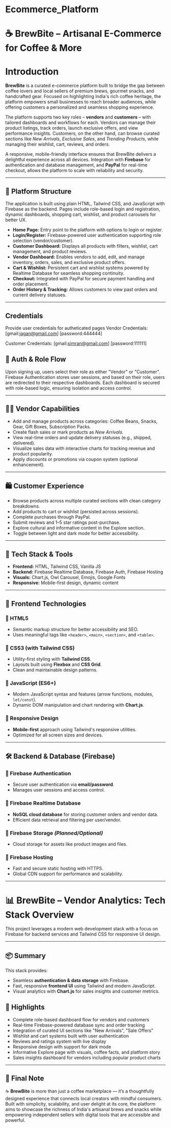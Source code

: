 # Ecommerce_Platform
# ☕ BrewBite – Artisanal E-Commerce for Coffee & More
# Introduction
**BrewBite** is a curated e-commerce platform built to bridge the gap between coffee lovers and local sellers of premium brews, gourmet snacks, and handcrafted gear. Focused on highlighting India's rich coffee heritage, the platform empowers small businesses to reach broader audiences, while offering customers a personalized and seamless shopping experience.


The platform supports two key roles – **vendors** and **customers** – with tailored dashboards and workflows for each. Vendors can manage their product listings, track orders, launch exclusive offers, and view performance insights. Customers, on the other hand, can browse curated sections like *New Arrivals*, *Exclusive Sales*, and *Trending Products*, while managing their wishlist, cart, reviews, and orders.

A responsive, mobile-friendly interface ensures that BrewBite delivers a delightful experience across all devices. Integration with **Firebase** for authentication and database management, and **PayPal** for real-time checkout, allows the platform to scale with reliability and security.

---

## 🧩 Platform Structure

The application is built using plain HTML, Tailwind CSS, and JavaScript with Firebase as the backend. Pages include role-based login and registration, dynamic dashboards, shopping cart, wishlist, and product carousels for better UX.

- **Home Page:** Entry point to the platform with options to login or register.
- **Login/Register:** Firebase-powered user authentication supporting role selection (vendor/customer).
- **Customer Dashboard:** Displays all products with filters, wishlist, cart management, and product reviews.
- **Vendor Dashboard:** Enables vendors to add, edit, and manage inventory, orders, sales, and exclusive product offers.
- **Cart & Wishlist:** Persistent cart and wishlist systems powered by Realtime Database for seamless shopping continuity.
- **Checkout:** Integrated with PayPal for secure payment handling and order placement.
- **Order History & Tracking:** Allows customers to view past orders and current delivery statuses.

---

## Credentials
Provide user credentials for autheticated pages
Vendor Credentials:
[gmail:jagan@gmail.com]
[password:444444]

Customer Credentials:
[gmail:simran@gmail.com]
[password:111111]

## 🔐 Auth & Role Flow
Upon signing up, users select their role as either "Vendor" or "Customer". Firebase Authentication stores user sessions, and based on their role, users are redirected to their respective dashboards. Each dashboard is secured with role-based logic, ensuring isolation and access control.

---

## 🧑‍💼 Vendor Capabilities

- Add and manage products across categories: Coffee Beans, Snacks, Gear, Gift Boxes, Subscription Packs.
- Create flash sales or mark products as *New Arrivals*.
- View real-time orders and update delivery statuses (e.g., shipped, delivered).
- Visualize sales data with interactive charts for tracking revenue and product popularity.
- Apply discounts or promotions via coupon system (optional enhancement).

---

## 🛍️ Customer Experience

- Browse products across multiple curated sections with clean category breakdowns.
- Add products to cart or wishlist (persisted across sessions).
- Complete purchases through PayPal.
- Submit reviews and 1–5 star ratings post-purchase.
- Explore cultural and informative content in the Explore section.
- Toggle between light and dark mode for better accessibility.

---

## 🧠 Tech Stack & Tools

- **Frontend:** HTML, Tailwind CSS, Vanilla JS
- **Backend:** Firebase Realtime Database, Firebase Auth, Firebase Hosting
- **Visuals:** Chart.js, Owl Carousel, Emojis, Google Fonts
- **Responsive:** Mobile-first design, dynamic content

---

## 🧩 Frontend Technologies

### 🔹 HTML5
- Semantic markup structure for better accessibility and SEO.
- Uses meaningful tags like `<header>`, `<main>`, `<section>`, and `<table>`.

### 🔹 CSS3 (with Tailwind CSS)
- Utility-first styling with **Tailwind CSS**.
- Layouts built using **Flexbox** and **CSS Grid**.
- Clean and maintainable design patterns.

### 🔹 JavaScript (ES6+)
- Modern JavaScript syntax and features (arrow functions, modules, `let/const`).
- Dynamic DOM manipulation and chart rendering with **Chart.js**.

### 🔹 Responsive Design
- **Mobile-first** approach using Tailwind's responsive utilities.
- Optimized for all screen sizes and devices.

---

## 🛠️ Backend & Database (Firebase)

### 🔸 Firebase Authentication
- Secure user authentication via **email/password**.
- Manages user sessions and access control.

### 🔸 Firebase Realtime Database
- **NoSQL cloud database** for storing customer orders and vendor data.
- Efficient data retrieval and filtering per user/vendor.

### 🔸 Firebase Storage *(Planned/Optional)*
- Cloud storage for assets like product images and files.

### 🔸 Firebase Hosting
- Fast and secure static hosting with HTTPS.
- Global CDN support for performance and scalability.

---
# 📊 BrewBite – Vendor Analytics: Tech Stack Overview

This project leverages a modern web development stack with a focus on Firebase for backend services and Tailwind CSS for responsive UI design.

---

## 📦 Summary

This stack provides:
- Seamless **authentication & data storage** with Firebase.
- Fast, responsive **frontend UI** using Tailwind and modern JavaScript.
- Visual analytics with **Chart.js** for sales insights and customer metrics.



## 🎯 Highlights

- Complete role-based dashboard flow for vendors and customers
- Real-time Firebase-powered database sync and order tracking
- Integration of curated UI sections like "New Arrivals", "Sale Offers"
- Wishlist and cart systems built with user authentication
- Reviews and ratings system with live display
- Responsive design with support for dark mode
- Informative Explore page with visuals, coffee facts, and platform story
- Sales insights dashboard for vendors including popular product charts

---

## 🧾 Final Note

 ☕ **BrewBite** is more than just a coffee marketplace — it’s a thoughtfully designed experience that connects local creators with mindful consumers. Built with simplicity, scalability, and user delight at its core, the platform aims to showcase the richness of India's artisanal brews and snacks while empowering independent sellers with digital tools that are accessible and powerful.

